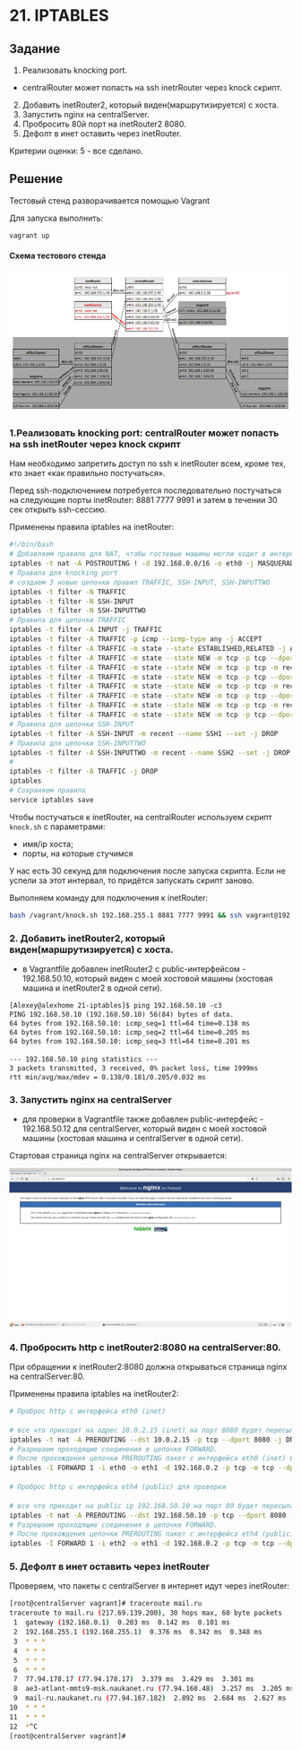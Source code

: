 # 21. IPTABLES
## Задание

 1) Реализовать knocking port.
- centralRouter может попасть на ssh inetrRouter через knock скрипт.
2) Добавить inetRouter2, который виден(маршрутизируется) с хоста.
3) Запустить nginx на centralServer.
4) Пробросить 80й порт на inetRouter2 8080.
5) Дефолт в инет оставить через inetRouter.

Критерии оценки: 5 - все сделано. 

## Решение

Тестовый стенд разворачивается помощью Vagrant

Для запуска выполнить:

```bash
vagrant up
```
#### Схема тестового стенда
![alt text](plan_network_iptables.png)

###  1.Реализовать knocking port: centralRouter может попасть на ssh inetRouter через knock скрипт

Нам необходимо запретить доступ по ssh к inetRouter всем, кроме тех, кто знает «как правильно постучаться». 

Перед ssh-подключением потребуется последовательно постучаться на следующие порты inetRouter: 8881 7777 9991 и затем в течении 30 сек открыть ssh-сессию.

Применены правила iptables на inetRouter:
```bash
#!/bin/bash
# Добавляем правило для NAT, чтобы гостевые машины могли ходит в интернет через inetRouter
iptables -t nat -A POSTROUTING ! -d 192.168.0.0/16 -o eth0 -j MASQUERADE
# Правила для knocking port
# создаем 3 новые цепочки правил TRAFFIC, SSH-INPUT, SSH-INPUTTWO
iptables -t filter -N TRAFFIC
iptables -t filter -N SSH-INPUT
iptables -t filter -N SSH-INPUTTWO
# Правила для цепочки TRAFFIC
iptables -t filter -A INPUT -j TRAFFIC
iptables -t filter -A TRAFFIC -p icmp --icmp-type any -j ACCEPT
iptables -t filter -A TRAFFIC -m state --state ESTABLISHED,RELATED -j ACCEPT
iptables -t filter -A TRAFFIC -m state --state NEW -m tcp -p tcp --dport 22 -m recent --rcheck --seconds 30 --name SSH2 -j ACCEPT
iptables -t filter -A TRAFFIC -m state --state NEW -m tcp -p tcp -m recent --name SSH2 --remove -j DROP
iptables -t filter -A TRAFFIC -m state --state NEW -m tcp -p tcp --dport 9991 -m recent --rcheck --name SSH1 -j SSH-INPUTTWO
iptables -t filter -A TRAFFIC -m state --state NEW -m tcp -p tcp -m recent --name SSH1 --remove -j DROP
iptables -t filter -A TRAFFIC -m state --state NEW -m tcp -p tcp --dport 7777 -m recent --rcheck --name SSH0 -j SSH-INPUT
iptables -t filter -A TRAFFIC -m state --state NEW -m tcp -p tcp -m recent --name SSH0 --remove -j DROP
iptables -t filter -A TRAFFIC -m state --state NEW -m tcp -p tcp --dport 8881 -m recent --name SSH0 --set -j DROP
# Правила для цепочки SSH-INPUT
iptables -t filter -A SSH-INPUT -m recent --name SSH1 --set -j DROP
# Правила для цепочки SSH-INPUTTWO
iptables -t filter -A SSH-INPUTTWO -m recent --name SSH2 --set -j DROP
# 
iptables -t filter -A TRAFFIC -j DROP
iptables
# Сохраняем правила
service iptables save
```
Чтобы постучаться к inetRouter, на centralRouter используем скрипт `knock.sh` с параметрами:
- имя/ip хоста;
- порты, на которые стучимся

У нас есть 30 секунд для подключения после запуска скрипта. Если не успели за этот интервал, то придётся запускать скрипт заново.

Выполняем команду для подключения к inetRouter:
```bash
bash /vagrant/knock.sh 192.168.255.1 8881 7777 9991 && ssh vagrant@192.168.255.1
```
### 2. Добавить inetRouter2, который виден(маршрутизируется) с хоста.

- в Vagrantfile добавлен inetRouter2 с public-интерфейсом - 192.168.50.10, который виден с моей хостовой машины (хостовая машина и inetRouter2 в одной сети).
```
[Alexey@alexhome 21-iptables]$ ping 192.168.50.10 -c3
PING 192.168.50.10 (192.168.50.10) 56(84) bytes of data.
64 bytes from 192.168.50.10: icmp_seq=1 ttl=64 time=0.138 ms
64 bytes from 192.168.50.10: icmp_seq=2 ttl=64 time=0.205 ms
64 bytes from 192.168.50.10: icmp_seq=3 ttl=64 time=0.201 ms

--- 192.168.50.10 ping statistics ---
3 packets transmitted, 3 received, 0% packet loss, time 1999ms
rtt min/avg/max/mdev = 0.138/0.181/0.205/0.032 ms
```

### 3. Запустить nginx на centralServer
- для проверки в Vagrantfile также добавлен public-интерфейс - 192.168.50.12 для centralServer, который виден с моей хостовой машины (хостовая машина и centralServer в одной сети).

Стартовая страница nginx на centralServer открывается:

![alt text](nginx_on_centralServer.png)

### 4. Пробросить http c inetRouter2:8080 на centralServer:80.

При обращении к inetRouter2:8080 должна открываться страница nginx на centralServer:80.

Применены правила iptables на inetRouter2:
```bash
# Проброс http c интерфейса eth0 (inet)

# все что приходит на адрес 10.0.2.15 (inet) на порт 8080 будет пересылаться на адрес 192.168.0.2 через destination NAT
iptables -t nat -A PREROUTING --dst 10.0.2.15 -p tcp --dport 8080 -j DNAT --to-destination 192.168.0.2:80
# Разрешаем проходящие соединения в цепочке FORWARD.
# После прохождения цепочки PREROUTING пакет c интерфейса eth0 (inet) будет отправлен через eth1 (192.168.254.1) до 192.168.0.2
iptables -I FORWARD 1 -i eth0 -o eth1 -d 192.168.0.2 -p tcp -m tcp --dport 8080 -j ACCEPT

# Проброс http c интерфейса eth4 (public) для проверки

# все что приходит на public ip 192.168.50.10 на порт 80 будет пересылаться на адрес 192.168.0.2 через destination NAT
iptables -t nat -A PREROUTING --dst 192.168.50.10 -p tcp --dport 8080 -j DNAT --to-destination 192.168.0.2:80
# Разрешаем проходящие соединения в цепочке FORWARD.
# После прохождения цепочки PREROUTING пакет c интерфейса eth4 (public) будет отправлен через eth1 (192.168.254.1) до 192.168.0.2
iptables -I FORWARD 1 -i eth2 -o eth1 -d 192.168.0.2 -p tcp -m tcp --dport 8080 -j ACCEPT
```

### 5. Дефолт в инет оставить через inetRouter

Проверяем, что пакеты c centralServer в интернет идут через inetRouter:
```bash
[root@centralServer vagrant]# traceroute mail.ru
traceroute to mail.ru (217.69.139.200), 30 hops max, 60 byte packets
 1  gateway (192.168.0.1)  0.203 ms  0.142 ms  0.101 ms
 2  192.168.255.1 (192.168.255.1)  0.376 ms  0.342 ms  0.348 ms
 3  * * *
 4  * * *
 5  * * *
 6  * * *
 7  77.94.178.17 (77.94.178.17)  3.379 ms  3.429 ms  3.301 ms
 8  ae3-atlant-mmts9-msk.naukanet.ru (77.94.160.48)  3.257 ms  3.205 ms  2.948 ms
 9  mail-ru.naukanet.ru (77.94.167.182)  2.892 ms  2.684 ms  2.627 ms
10  * * *
11  * * *
12  *^C
[root@centralServer vagrant]#
```